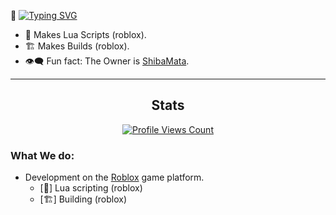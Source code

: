 🖖 [![Typing SVG](https://readme-typing-svg.herokuapp.com?font=Fira+Code&pause=1000&color=ff0000&width=435&lines=Shiba+@+Home)](https://git.io/typing-svg)

- 📑 Makes Lua Scripts (roblox).
- 🏗️ Makes Builds (roblox).
- 👁️‍🗨️ Fun fact: The Owner is [ShibaMata](https://www.github.com/5h1b).


---

<h2 align="center">Stats</h2>
<a href="https://github.com/ShibaAtHome">
  <p align="center">
    <img src="https://komarev.com/ghpvc/?username=ShibaAtHome" alt="Profile Views Count">
  </p>
</a>






### What We do:
- Development on the [Roblox](https://www.roblox.com) game platform.
  - [📑] Lua scripting (roblox)
  - [🏗️] Building (roblox)
